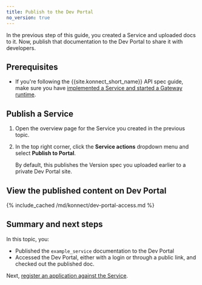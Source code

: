 ```yaml
---
title: Publish to the Dev Portal
no_version: true
---
```


In the previous step of this guide, you created a Service and uploaded docs to it.
Now, publish that documentation to the Dev Portal to share it with developers.

## Prerequisites

* If you're following the {{site.konnect_short_name}} API spec guide,
make sure you have [implemented a Service and started a Gateway runtime](/konnect/getting-started/spec/service/).

## Publish a Service

1. Open the overview page for the Service you created in the previous topic.

1. In the top right corner, click the **Service actions** dropdown menu and select
**Publish to Portal**.

    By default, this publishes the Version spec you uploaded earlier to a private
    Dev Portal site.

## View the published content on Dev Portal

{% include_cached /md/konnect/dev-portal-access.md %}

## Summary and next steps

In this topic, you:

* Published the `example_service` documentation to the Dev Portal
* Accessed the Dev Portal, either with a login or through a public link, and checked out the published doc.

Next, [register an application against the Service](/konnect/getting-started/spec/app-registration).
